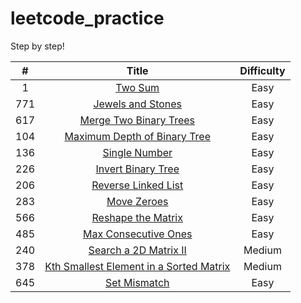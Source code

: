 # leetcode_practice
Step by step!



|  #   |                            Title                             | Difficulty |
| :--: | :----------------------------------------------------------: | :--------: |
|  1   | [Two Sum](https://github.com/w4irdo/leetcode_practice/issues/1) |    Easy    |
| 771  | [Jewels and Stones](https://github.com/w4irdo/leetcode_practice/issues/2) |    Easy    |
| 617  | [Merge Two Binary Trees](https://github.com/w4irdo/leetcode_practice/issues/3) |    Easy    |
| 104  | [Maximum Depth of Binary Tree](https://github.com/w4irdo/leetcode_practice/issues/4) |    Easy    |
| 136  | [Single Number](https://github.com/w4irdo/leetcode_practice/issues/5) |    Easy    |
| 226  | [Invert Binary Tree](https://github.com/w4irdo/leetcode_practice/issues/6) |    Easy    |
| 206  | [Reverse Linked List](https://github.com/w4irdo/leetcode_practice/issues/7) |    Easy    |
| 283  | [Move Zeroes](https://github.com/w4irdo/leetcode_practice/issues/8) |    Easy    |
| 566  | [Reshape the Matrix](https://github.com/w4irdo/leetcode_practice/issues/9) |    Easy    |
| 485  | [Max Consecutive Ones](https://github.com/w4irdo/leetcode_practice/issues/10) |    Easy    |
| 240  | [Search a 2D Matrix II](https://github.com/w4irdo/leetcode_practice/issues/11) |   Medium   |
| 378  | [Kth Smallest Element in a Sorted Matrix](https://github.com/w4irdo/leetcode_practice/issues/12) |   Medium   |
| 645  | [Set Mismatch](https://github.com/w4irdo/leetcode_practice/issues/13) |    Easy    |

